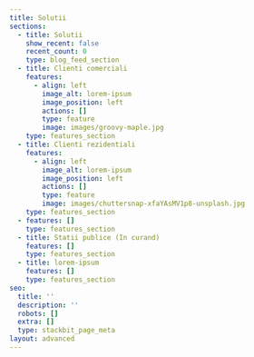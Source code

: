 ```yaml
---
title: Solutii
sections:
  - title: Solutii
    show_recent: false
    recent_count: 0
    type: blog_feed_section
  - title: Clienti comerciali
    features:
      - align: left
        image_alt: lorem-ipsum
        image_position: left
        actions: []
        type: feature
        image: images/groovy-maple.jpg
    type: features_section
  - title: Clienti rezidentiali
    features:
      - align: left
        image_alt: lorem-ipsum
        image_position: left
        actions: []
        type: feature
        image: images/chuttersnap-xfaYAsMV1p8-unsplash.jpg
    type: features_section
  - features: []
    type: features_section
  - title: Statii publice (In curand)
    features: []
    type: features_section
  - title: lorem-ipsum
    features: []
    type: features_section
seo:
  title: ''
  description: ''
  robots: []
  extra: []
  type: stackbit_page_meta
layout: advanced
---
```

